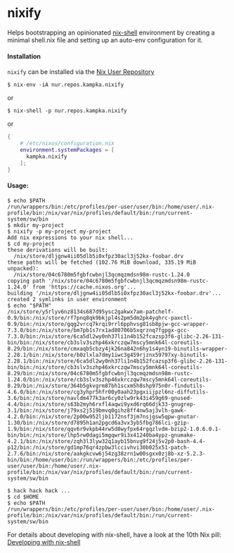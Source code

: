 # nixify


Helps bootstrapping an opinionated [nix-shell](https://nixos.org/nix/manual/#sec-nix-shell) environment by creating a minimal shell.nix file and setting up an auto-env configuration for it.

#### Installation

`nixify` can be installed via the [Nix User Repository](https://github.com/nix-community/NUR)
```console
$ nix-env -iA nur.repos.kampka.nixify
```
or
```console
$ nix-shell -p nur.repos.kampka.nixify
```
or
```nix
{
    # /etc/nixos/configuration.nix
    environment.systemPackages = [
      kampka.nixify
    ];
}
```

#### Usage:
```shell
$ echo $PATH
/run/wrappers/bin:/etc/profiles/per-user/user/bin:/home/user/.nix-profile/bin:/nix/var/nix/profiles/default/bin:/run/current-system/sw/bin
$ mkdir my-project
$ nixify -p my-project my-project
Add nix expressions to your nix shell...
$ cd my-project
these derivations will be built:
  /nix/store/dljgnw4ii05dlb5i0xfpz30acl3j52kx-foobar.drv
these paths will be fetched (102.76 MiB download, 335.19 MiB unpacked):
  /nix/store/04c6780m5fgbfcwbnjl3qcmqzmdsn98m-rustc-1.24.0
copying path '/nix/store/04c6780m5fgbfcwbnjl3qcmqzmdsn98m-rustc-1.24.0' from 'https://cache.nixos.org'...
building '/nix/store/dljgnw4ii05dlb5i0xfpz30acl3j52kx-foobar.drv'...
created 2 symlinks in user environment
$ echo "$PATH"
/nix/store/y5rlyv6nz8134s687d95ysc2gakwx7am-patchelf-0.9/bin:/nix/store/rf7pnq8qk9bkjpl4s2pm5dm2pk4yqhrc-paxctl-0.9/bin:/nix/store/gqg2vrcq7krqi9rrl6pphvsg81sb8pjw-gcc-wrapper-7.3.0/bin:/nix/store/bm7pb1s7rx1ad80706b5xqrznq7fgpgx-gcc-7.3.0/bin:/nix/store/6ca5dl2wy0nh37li1n4b152fcazsp3f6-glibc-2.26-131-bin/bin:/nix/store/cb3slv3szhp46xkrczqw7mscy5mnk64l-coreutils-8.29/bin:/nix/store/cmxaqb5cbzy4jk26na842n6hy1s4yn19-binutils-wrapper-2.28.1/bin:/nix/store/b0zlxla7dmy1iwc3g459rjznx59797xy-binutils-2.28.1/bin:/nix/store/6ca5dl2wy0nh37li1n4b152fcazsp3f6-glibc-2.26-131-bin/bin:/nix/store/cb3slv3szhp46xkrczqw7mscy5mnk64l-coreutils-8.29/bin:/nix/store/04c6780m5fgbfcwbnjl3qcmqzmdsn98m-rustc-1.24.0/bin:/nix/store/cb3slv3szhp46xkrczqw7mscy5mnk64l-coreutils-8.29/bin:/nix/store/364b5gkvgrm87bh1scxm5h8shp975n0r-findutils-4.6.0/bin:/nix/store/cg3yhpr5hfr00y0aah23pgxiijpzl6nz-diffutils-3.6/bin:/nix/store/navldm477k3ar6cy0zlw9rk43i459g69-gnused-4.4/bin:/nix/store/s63b2myh6rxfl4aqwi9yxd6rq66djk33-gnugrep-3.1/bin:/nix/store/j79xs2j519bmvq0gihz8ff4nw5aj3vlh-gawk-4.2.0/bin:/nix/store/2p00w952ljb1172nsf3jm7nsjgsw5qpw-gnutar-1.30/bin:/nix/store/d7895h1an2pgcd6a3vx3yb5fbg786lci-gzip-1.9/bin:/nix/store/qqv6r9vkpb44rw5d8wyfpx64rgqzlvdm-bzip2-1.0.6.0.1-bin/bin:/nix/store/lhp5rw0dagi5mgqwr9i3x41240ba4ypz-gnumake-4.2.1/bin:/nix/store/zqh3l3lyw32q1ayb15bnvg9f24j5v2p0-bash-4.4-p12/bin:/nix/store/gd1mp76qr4zpbw3lccivhvi30b025x51-patch-2.7.6/bin:/nix/store/aakgkcvw6j54zg38zrn1w00sgxx0zj8b-xz-5.2.3-bin/bin:/home/user/bin:/run/wrappers/bin:/etc/profiles/per-user/user/bin:/home/user/.nix-profile/bin:/nix/var/nix/profiles/default/bin:/run/current-system/sw/bin

$ hack hack hack ...
$ cd $HOME
$ echo $PATH
/run/wrappers/bin:/etc/profiles/per-user/user/bin:/home/user/.nix-profile/bin:/nix/var/nix/profiles/default/bin:/run/current-system/sw/bin
```

For details about developing with nix-shell, have a look at the 10th Nix pill: [Developing with nix-shell](https://nixos.org/nixos/nix-pills/developing-with-nix-shell.html#developing-with-nix-shell)
